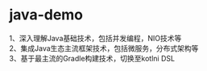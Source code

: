 # java-demo
1、深入理解Java基础技术，包括并发编程，NIO技术等  
2、集成Java生态主流框架技术，包括微服务，分布式架构等  
3、基于最主流的Gradle构建技术，切换至kotlni DSL
